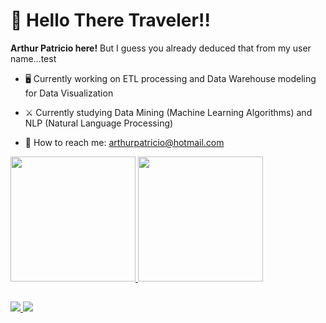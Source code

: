 # 🚙 Hello There Traveler!!

**Arthur Patricio here!** But I guess you already deduced that from my user name...test

- 🖥 Currently working on ETL processing and Data Warehouse modeling for Data Visualization <br />

- ⚔ Currently studying Data Mining (Machine Learning Algorithms) and NLP (Natural Language Processing) <br />

- 📧 How to reach me: <arthurpatricio@hotmail.com>

<div>
  <a href ="https://beacons.ai/ArthurPatricio">
  <img height="200cm" src="https://github-readme-stats.vercel.app/api?username=ArthurPatricio&show_icons=True&theme=radical"/>   
  <img height="200cm" src="https://github-readme-stats.vercel.app/api/top-langs/?username=ArthurPatricio&theme=radical"/>    
<div>
  
##
  
<div>
  <a href="https://api.whatsapp.com/send?phone=5521998309696" target="_blank"><img src="https://img.shields.io/badge/WhatsApp-25D366?style=for-the-badge&logo=whatsapp&logoColor=white" target="_blank"/>
  <a href="https://www.linkedin.com/in/jose-arthur-domingues-patricio-5b36a314b/" target="_blank"><img src="https://img.shields.io/badge/LinkedIn-0077B5?style=for-the-badge&logo=linkedin&logoColor=white" target="_blank"/>
<div>
